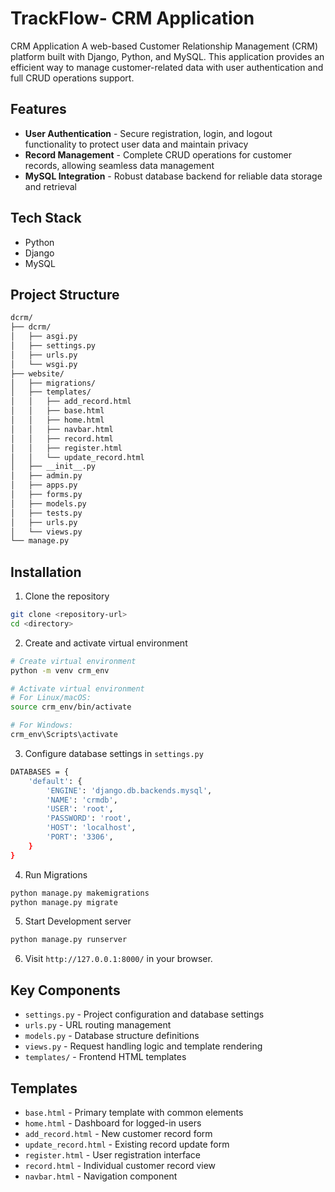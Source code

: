 
# TrackFlow- CRM Application

CRM Application
A web-based Customer Relationship Management (CRM) platform built with Django, Python, and MySQL. This application provides an efficient way to manage customer-related data with user authentication and full CRUD operations support.

## Features

- **User Authentication** - Secure registration, login, and logout functionality to protect user data and maintain privacy
- **Record Management** - Complete CRUD operations for customer records, allowing seamless data management
- **MySQL Integration** - Robust database backend for reliable data storage and retrieval


## Tech Stack

- Python
- Django 
- MySQL

## Project Structure
```bash
dcrm/
├── dcrm/
│   ├── asgi.py
│   ├── settings.py
│   ├── urls.py
│   └── wsgi.py
├── website/
│   ├── migrations/
│   ├── templates/
│   │   ├── add_record.html
│   │   ├── base.html
│   │   ├── home.html
│   │   ├── navbar.html
│   │   ├── record.html
│   │   ├── register.html
│   │   └── update_record.html
│   ├── __init__.py
│   ├── admin.py
│   ├── apps.py
│   ├── forms.py
│   ├── models.py
│   ├── tests.py
│   ├── urls.py
│   └── views.py
└── manage.py
```
## Installation


 1. Clone the repository

```bash
git clone <repository-url>
cd <directory>
```
    

 2. Create and activate virtual environment

```bash
# Create virtual environment
python -m venv crm_env

# Activate virtual environment
# For Linux/macOS:
source crm_env/bin/activate

# For Windows:
crm_env\Scripts\activate
```

3. Configure database settings in `settings.py`

```bash
DATABASES = {
    'default': {
        'ENGINE': 'django.db.backends.mysql',
        'NAME': 'crmdb',
        'USER': 'root',
        'PASSWORD': 'root',
        'HOST': 'localhost',
        'PORT': '3306',
    }
}
```

4. Run Migrations

```bash
python manage.py makemigrations
python manage.py migrate
```

5. Start Development server
```bash
python manage.py runserver
```

6. Visit `http://127.0.0.1:8000/` in your browser.



## Key Components

- `settings.py` - Project configuration and database settings
- `urls.py` - URL routing management
- `models.py` - Database structure definitions
- `views.py` - Request handling logic and template rendering
- `templates/` - Frontend HTML templates

## Templates

- `base.html` - Primary template with common elements
- `home.html` - Dashboard for logged-in users
- `add_record.html` - New customer record form
- `update_record.html` - Existing record update form
- `register.html` - User registration interface
- `record.html` - Individual customer record view
- `navbar.html` - Navigation component